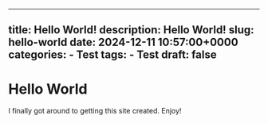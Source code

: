  ---
title: Hello World!
description: Hello World!
slug: hello-world
date: 2024-12-11 10:57:00+0000
categories:
    - Test
tags:
    - Test
draft: false
---

# Hello World

I finally got around to getting this site created. Enjoy!
